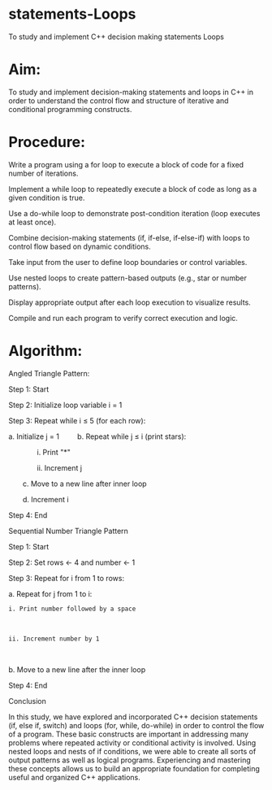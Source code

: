 # statements-Loops

To study and implement C++ decision making statements Loops

# Aim:

To study and implement decision-making statements and loops in C++ in order to understand the control flow and structure of iterative and conditional programming constructs.

# Procedure:

Write a program using a for loop to execute a block of code for a fixed number of iterations.

Implement a while loop to repeatedly execute a block of code as long as a given condition is true.

Use a do-while loop to demonstrate post-condition iteration (loop executes at least once).

Combine decision-making statements (if, if-else, if-else-if) with loops to control flow based on dynamic conditions.

Take input from the user to define loop boundaries or control variables.

Use nested loops to create pattern-based outputs (e.g., star or number patterns).

Display appropriate output after each loop execution to visualize results.

Compile and run each program to verify correct execution and logic.


# Algorithm:

Angled Triangle Pattern:


Step 1: Start

Step 2: Initialize loop variable i = 1

Step 3: Repeat while i ≤ 5 (for each row):

  a. Initialize j = 1
  
  b. Repeat while j ≤ i (print stars):
  
    i. Print "*"
    
    ii. Increment j
    
  c. Move to a new line after inner loop
  
  d. Increment i
  
Step 4: End


Sequential Number Triangle Pattern


Step 1: Start

Step 2: Set rows ← 4 and number ← 1

Step 3: Repeat for i from 1 to rows:

  a. Repeat for j from 1 to i:
  
   
    i. Print number followed by a space
    
    
    ii. Increment number by 1
  
  
  b. Move to a new line after the inner loop

Step 4: End

Conclusion

In this study, we have explored and incorporated C++ decision statements (if, else if, switch) and loops (for, while, do-while) in order to control the flow of a program. These basic constructs are important in addressing many problems where repeated activity or conditional activity is involved. Using nested loops and nests of if conditions, we were able to create all sorts of output patterns as well as logical programs. Experiencing and mastering these concepts allows us to build an appropriate foundation for completing useful and organized C++ applications.
